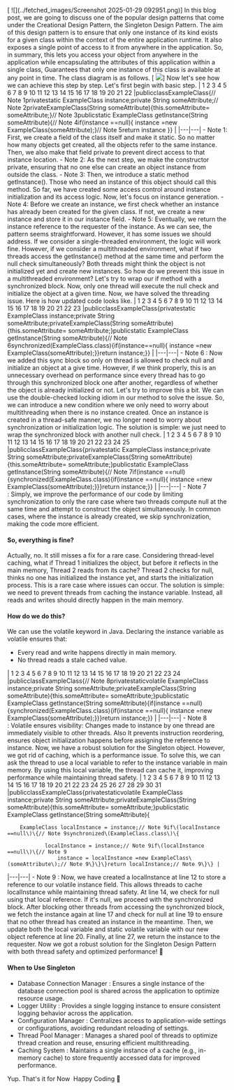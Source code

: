 [
![](../fetched_images/Screenshot 2025-01-29 092951.png)]
In this blog post, we are going to discuss one of the popular design patterns that come under the Creational Design Pattern, the Singleton Design Pattern. The aim of this design pattern is to ensure that only one instance of its kind exists for a given class within the context of the entire application runtime. It also exposes a single point of access to it from anywhere in the application.
So, in summary, this lets you access your object from anywhere in the application while encapsulating the attributes of this application within a single class, Guarantees that only one instance of this class is available at any point in time. The class diagram is as follows.
[
![](../fetched_images/Singleton_pattern_uml.png)]
Now let's see how we can achieve this step by step. Let's first begin with basic step.
|  1
 2
 3
 4
 5
 6
 7
 8
 9
10
11
12
13
14
15
16
17
18
19
20
21
22 |publicclassExampleClass\{// Note 1privatestatic ExampleClass instance;private String someAttribute;// Note 2privateExampleClass\(String someAttribute\)\{this.someAttribute= someAttribute;\}// Note 3publicstatic ExampleClass getInstance\(String someAttribute\)\{// Note 4if\(instance ==null\)\{
            instance =new ExampleClass\(someAttribute\);\}// Note 5return instance
    \}\} |
|---|---|
\- Note 1: First, we create a field of the class itself and make it static. So no matter how many objects get created, all the objects refer to the same instance. Then, we also make that field private to prevent direct access to that instance location.
\- Note 2: As the next step, we make the constructor private, ensuring that no one else can create an object instance from outside the class.
\- Note 3: Then, we introduce a static method getInstance\(\). Those who need an instance of this object should call this method.
So far, we have created some access control around instance initialization and its access logic.
Now, let's focus on instance generation.
\- Note 4: Before we create an instance, we first check whether an instance has already been created for the given class. If not, we create a new instance and store it in our instance field.
\- Note 5: Eventually, we return the instance reference to the requester of the instance.
As we can see, the pattern seems straightforward. However, it has some issues we should address. If we consider a single\-threaded environment, the logic will work fine.
However, if we consider a multithreaded environment, what if two threads access the getInstance\(\) method at the same time and perform the null check simultaneously? Both threads might think the object is not initialized yet and create new instances. So how do we prevent this issue in a multithreaded environment?
Let's try to wrap our if method with a synchronized block. Now, only one thread will execute the null check and initialize the object at a given time. Now, we have solved the threading issue.
Here is how updated code looks like.
|  1
 2
 3
 4
 5
 6
 7
 8
 9
10
11
12
13
14
15
16
17
18
19
20
21
22
23 |publicclassExampleClass\{privatestatic ExampleClass instance;private String someAttribute;privateExampleClass\(String someAttribute\)\{this.someAttribute= someAttribute;\}publicstatic ExampleClass getInstance\(String someAttribute\)\{// Note 6synchronized\(ExampleClass.class\)\{if\(instance==null\)\{
				instance =new ExampleClass\(someAttribute\);\}\}return instance;\}\} |
|---|---|
\- Note 6 : Now we added this sync block so only on thread is allowed to check null and initialize an object at a give time.
However, if we think properly, this is an unnecessary overhead on performance since every thread has to go through this synchronized block one after another, regardless of whether the object is already initialized or not.
Let's try to improve this a bit. We can use the double\-checked locking idiom in our method to solve the issue.
So, we can introduce a new condition where we only need to worry about multithreading when there is no instance created. Once an instance is created in a thread\-safe manner, we no longer need to worry about synchronization or initialization logic.
The solution is simple: we just need to wrap the synchronized block with another null check.
|  1
 2
 3
 4
 5
 6
 7
 8
 9
10
11
12
13
14
15
16
17
18
19
20
21
22
23
24
25 |publicclassExampleClass\{privatestatic ExampleClass instance;private String someAttribute;privateExampleClass\(String someAttribute\)\{this.someAttribute= someAttribute;\}publicstatic ExampleClass getInstance\(String someAttribute\)\{// Note 7if\(instance ==null\)\{synchronized\(ExampleClass.class\)\{if\(instance ==null\)\{
                    instance =new ExampleClass\(someAttribute\);\}\}\}return instance;\}\} |
|---|---|
\- Note 7 : Simply, we improve the performance of our code by limiting synchronization to only the rare case where two threads compute null at the same time and attempt to construct the object simultaneously. In common cases, where the instance is already created, we skip synchronization, making the code more efficient.
#### So, everything is fine? 
Actually, no. It still misses a fix for a rare case.
Considering thread\-level caching, what if Thread 1 initializes the object, but before it reflects in the main memory, Thread 2 reads from its cache? Thread 2 checks for null, thinks no one has initialized the instance yet, and starts the initialization process.
This is a rare case where issues can occur.
The solution is simple: we need to prevent threads from caching the instance variable. Instead, all reads and writes should directly happen in the main memory.
#### How do we do this?
We can use the volatile keyword in Java. Declaring the instance variable as volatile ensures that:
* Every read and write happens directly in main memory.
* No thread reads a stale cached value.

|  1
 2
 3
 4
 5
 6
 7
 8
 9
10
11
12
13
14
15
16
17
18
19
20
21
22
23
24 |publicclassExampleClass\{// Note 8privatestaticvolatile ExampleClass instance;private String someAttribute;privateExampleClass\(String someAttribute\)\{this.someAttribute= someAttribute;\}publicstatic ExampleClass getInstance\(String someAttribute\)\{if\(instance ==null\)\{synchronized\(ExampleClass.class\)\{if\(instance ==null\)\{
                    instance =new ExampleClass\(someAttribute\);\}\}\}return instance;\}\} |
|---|---|
\- Note 8 : Volatile ensures visibility: Changes made to instance by one thread are immediately visible to other threads. Also It prevents instruction reordering, ensures object initialization happens before assigning the reference to instance.
Now, we have a robust solution for the Singleton object. However, we got rid of caching, which is a performance issue.
To solve this, we can ask the thread to use a local variable to refer to the instance variable in main memory. By using this local variable, the thread can cache it, improving performance while maintaining thread safety.
|  1
 2
 3
 4
 5
 6
 7
 8
 9
10
11
12
13
14
15
16
17
18
19
20
21
22
23
24
25
26
27
28
29
30
31 |publicclassExampleClass\{privatestaticvolatile ExampleClass instance;private String someAttribute;privateExampleClass\(String someAttribute\)\{this.someAttribute= someAttribute;\}publicstatic ExampleClass getInstance\(String someAttribute\)\{

        ExampleClass localInstance = instance;// Note 9if\(localInstance ==null\)\{// Note 9synchronized\(ExampleClass.class\)\{

                localInstance = instance;// Note 9if\(localInstance ==null\)\{// Note 9
                    instance = localInstance =new ExampleClass\(someAttribute\);// Note 9\}\}\}return localInstance;// Note 9\}\} |
|---|---|
\- Note 9 : Now, we have created a localInstance at line 12 to store a reference to our volatile instance field. This allows threads to cache localInstance while maintaining thread safety. At line 14, we check for null using that local reference. If it's null, we proceed with the synchronized block. After blocking other threads from accessing the synchronized block, we fetch the instance again at line 17 and check for null at line 19 to ensure that no other thread has created an instance in the meantime. Then, we update both the local variable and static volatile variable with our new object reference at line 20. Finally, at line 27, we return the instance to the requester.
Now we got a robust solution for the Singleton Design Pattern with both thread safety and optimized performance\! 🚀
#### When to Use Singleton
* Database Connection Manager : Ensures a single instance of the database connection pool is shared across the application to optimize resource usage.
* Logger Utility : Provides a single logging instance to ensure consistent logging behavior across the application.
* Configuration Manager : Centralizes access to application\-wide settings or configurations, avoiding redundant reloading of settings.
* Thread Pool Manager : Manages a shared pool of threads to optimize thread creation and reuse, ensuring efficient multithreading.
* Caching System : Maintains a single instance of a cache \(e.g., in\-memory cache\) to store frequently accessed data for improved performance.

Yup. That's it for Now 
Happy Coding 🙌
